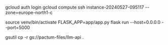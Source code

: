 gcloud auth login
gcloud compute ssh instance-20240527-095117 --zone=europe-north1-c

source venv/bin/activate
FLASK_APP=app/app.py flask run --host=0.0.0.0 --port=5000


gsutil cp -r gs://pactum-files/llm-api .